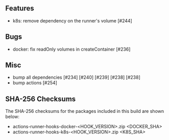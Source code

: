 ## Features

- k8s: remove dependency on the runner's volume [#244]

## Bugs

- docker: fix readOnly volumes in createContainer [#236]

## Misc

- bump all dependencies [#234] [#240] [#239] [#238] [#238]
- bump actions [#254]

## SHA-256 Checksums

The SHA-256 checksums for the packages included in this build are shown below:

- actions-runner-hooks-docker-<HOOK_VERSION>.zip <DOCKER_SHA>
- actions-runner-hooks-k8s-<HOOK_VERSION>.zip <K8S_SHA>
